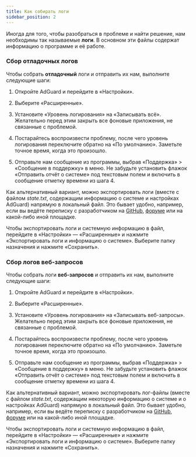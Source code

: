 ```yaml
---
title: Как собирать логи
sidebar_position: 2
---
```


Иногда для того, чтобы разобраться в проблеме и найти решение, нам необходимы так называемые **логи**. В основном эти файлы содержат информацию о программе и её работе.

### Сбор отладочных логов

Чтобы собрать **отладочный** логи и отправить их нам, выполните следующие шаги:

1. Откройте AdGuard и перейдите в «Настройки».

2. Выберите «Расширенные».

3. Установите «Уровень логирования» на «Записывать всё». Желательно перед этим закрыть все фоновые приложения, не связанные с проблемой.

4. Постарайтесь воспроизвести проблему, после чего уровень логирования переключите обратно на «По умолчанию». Заметьте точное время, когда это произошло.

5. Отправьте нам сообщение из программы, выбрав «Поддержка» > «Сообщение в поддержку» в меню. Не забудьте установить флажок «Отправить отчёт о системе» под текстовым полем и включить в сообщение отметку времени из шага 4.

Как альтернативный вариант, можно экспортировать логи (вместе с файлом *state.txt*, содержащим информацию о системе и настройках AdGuard) напрямую в локальный файл. Это бывает удобно, например, если вы ведёте переписку с разработчиком на [GitHub](https://github.com/AdguardTeam/AdguardForAndroid/issues), [форуме](https://forum.adguard.com/) или на какой-либо иной площадке.

Чтобы экспортировать логи и системную информацию в файл, перейдите в «Настройки» — «Расширенные» и нажмите «Экспортировать логи и информацию о системе». Выберите папку назначения и нажмите «Сохранить».

### Сбор логов веб-запросов

Чтобы собрать логи **веб-запросов** и отправить их нам, выполните следующие шаги:

1. Откройте AdGuard и перейдите в «Настройки».

2. Выберите «Расширенные».

3. Установите «Уровень логирования» на «Записывать веб-запросы». Желательно перед этим закрыть все фоновые приложения, не связанные с проблемой.

4. Постарайтесь воспроизвести проблему, после чего уровень логирования переключите обратно на «По умолчанию». Заметьте точное время, когда это произошло.

5. Отправьте нам сообщение из программы, выбрав «Поддержка» > «Сообщение в поддержку» в меню. Не забудьте установить флажок «Отправить отчёт о системе» под текстовым полем и включить в сообщение отметку времени из шага 4.

Как альтернативный вариант, можно экспортировать лог-файлы (вместе с файлом *state.txt*, содержащим некоторую информацию о системе и о настройках AdGuard) напрямую в локальный файл. Это бывает удобно, например, если вы ведёте переписку с разработчиком на [GitHub](https://github.com/AdguardTeam/AdguardForAndroid/issues), [форуме](https://forum.adguard.com/) или на какой-либо иной площадке.

Чтобы экспортировать логи и системную информацию в файл, перейдите в «Настройки» — «Расширенные» и нажмите «Экспортировать логи и информацию о системе». Выберите папку назначения и нажмите «Сохранить».
